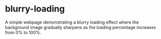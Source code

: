 # blurry-loading
A simple webpage demonstrating a blurry loading effect where the background image gradually sharpens as the loading percentage increases from 0% to 100%.

